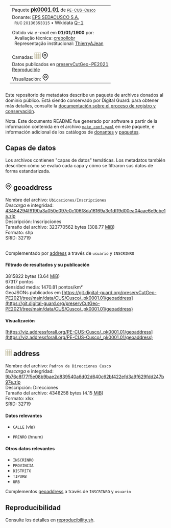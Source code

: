 <aside>
<table align="right" style="padding: 1em">
<tr><td>Paquete <a target="_git" title="Enlace canónico a git para este paquete." href="https://git.digital-guard.org/preserv-PE/blob/main/data/CUS/Cusco/_pk0001.01"><big><b>pk0001.01</b></big></a> de <small><a target="_afacodes" title="Jurisdicción" href="https://afa.codes/PE-CUS-Cusco">PE-CUS-Cusco</a></small>
</td></tr>
<tr><td>
Donante: <a rel="external" target="_doador" href="https://www.sedacusco.com/">EPS SEDACUSCO S.A.</a>
<br/>&nbsp; <small>RUC 20136353315</small> • Wikidata <a rel="external" target="_doador" title="Enlace del descriptor Wikidata del donante" href="https://www.wikidata.org/wiki/Q-1">Q-1</a></small><br/>

Obtido via <i>e-mail</i> em <b>01/01/1900</b> por:
<br/>&nbsp; Avaliação técnica: <a rel="external" target="_gitPerson" title="Usuario de Git" href="https://github.com/crebollobr">crebollobr</a>
<br/>&nbsp; Representação institucional: <a rel="external" target="_gitPerson" title="Usuario de" href="https://github.com/ThierryAJean">ThierryAJean</a><br/>
</td></tr>
<tr><td>Camadas: <a title="address" href="#-address"><img src="https://raw.githubusercontent.com/digital-guard/preserv/main/docs/assets/layerIcon-address.png" alt="address" width="20"/></a> <a title="geoaddress" href="#-geoaddress"><img src="https://raw.githubusercontent.com/digital-guard/preserv/main/docs/assets/layerIcon-geoaddress.png" alt="geoaddress" width="20"/></a> </td></tr>
<tr><td>Datos publicados en <a href="https://git.digital-guard.org/preservCutGeo-PE2021/tree/main/data/CUS/Cusco/_pk0001.01">preservCutGeo-PE2021</a><br/><a href="#reproducibilidad">Reproducible</a></td></tr>
<tr><td>Visualización: <a title="geoaddress" href="https://viz.addressforall.org/PE-CUS-Cusco/_pk0001.01/geoaddress"><img src="https://raw.githubusercontent.com/digital-guard/preserv/main/docs/assets/layerIcon-geoaddress.png" alt="geoaddress" width="20"/></a> </td></tr>
</table>
</aside>

<section>

Este repositorio de metadatos describe un paquete de archivos donados al dominio público. Está siendo conservado por Digital Guard: para obtener más detalles, consulte la [documentación sobre el proceso de registro y conservación](https://wiki.addressforall.org/doc/Documentação_Digital-guard).

Nota. Este documento README fue generado por software a partir de la información contenida en el archivo [`make_conf.yaml`](https://git.digital-guard.org/preserv-PE/blob/main/data/CUS/Cusco/_pk0001.01/make_conf.yaml) en este paquete, e información adicional de los catálogos de [donantes](https://git.digital-guard.org/preserv-BR/blob/main/data/donor.csv) y [paquetes](https://git.digital-guard.org/preserv-BR/blob/main/data/donatedPack.csv).

# Capas de datos

Los archivos contienen "capas de datos" temáticas. Los metadatos también describen cómo se evaluó cada capa y cómo se filtraron sus datos de forma estandarizada.

## <img src="https://raw.githubusercontent.com/digital-guard/preserv/main/docs/assets/layerIcon-geoaddress.png" alt="geoaddress" width="20"/> geoaddress

Nombre del archivo: `Ubicaciones/Inscripciones`<br/>*Descarga* e integridad: [43484294f9190a3a050e097e0c106f8da16169a3e1dff9d00ea04aae6e9cbe1a.zip](http://dl.digital-guard.org/43484294f9190a3a050e097e0c106f8da16169a3e1dff9d00ea04aae6e9cbe1a.zip)<br/>Descripción: Inscripciones<br/>Tamaño del archivo: 323770562 bytes (308.77 <abbr title="mebibyte">MiB</abbr>)<br/>Formato: shp<br/>SRID: 32719

<br/>Complementado por [address](#-address) a través de `usuario` y `INSCRINRO`

#### Filtrado de resultados y su publicación
3815822 bytes (3.64 <abbr title="mebibyte">MiB</abbr>)<br/>67317 pontos<br/>densidad media: 1470.81 pontos/km²<br/>GeoJSONs publicados em [https://git.digital-guard.org/preservCutGeo-PE2021/tree/main/data/CUS/Cusco/_pk0001.01/geoaddress](https://git.digital-guard.org/preservCutGeo-PE2021/tree/main/data/CUS/Cusco/_pk0001.01/geoaddress)

#### Visualización
[https://viz.addressforall.org/PE-CUS-Cusco/_pk0001.01/geoaddress](https://viz.addressforall.org/PE-CUS-Cusco/_pk0001.01/geoaddress)
## <img src="https://raw.githubusercontent.com/digital-guard/preserv/main/docs/assets/layerIcon-address.png" alt="address" width="20"/> address

Nombre del archivo: `Padron de Direcciones Cusco`<br/>*Descarga* e integridad: [9b76c8f77f5e08b9bae2d839540a6d02d640c62bf422efd3a9f629fdd247b97e.zip](http://dl.digital-guard.org/9b76c8f77f5e08b9bae2d839540a6d02d640c62bf422efd3a9f629fdd247b97e.zip)<br/>Descripción: Direcciones<br/>Tamaño del archivo: 4348258 bytes (4.15 <abbr title="mebibyte">MiB</abbr>)<br/>Formato: xlsx<br/>SRID: 32719

#### Datos relevantes
* `CALLE` (via)

* `PRENRO` (hnum)

#### Otros datos relevantes
* `INSCRINRO`
* `PROVINCIA`
* `DISTRITO`
* `TIPURB`
* `URB`

Complementos [geoaddress](#-geoaddress) a través de `INSCRINRO` y `usuario`

</section>
<section>

# Reproducibilidad

Consulte los detalles en [reproducibility.sh](https://git.digital-guard.org/preserv-PE/blob/main/data/CUS/Cusco/_pk0001.01/reproducibility.sh).

</section>


